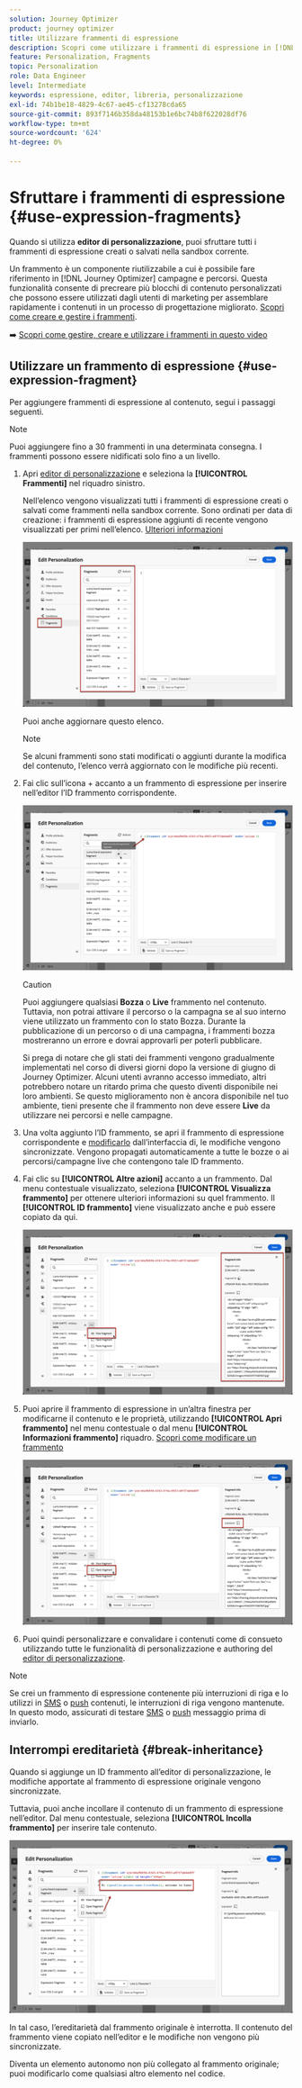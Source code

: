 ```yaml
---
solution: Journey Optimizer
product: journey optimizer
title: Utilizzare frammenti di espressione
description: Scopri come utilizzare i frammenti di espressione in [!DNL Journey Optimizer] editor di personalizzazione.
feature: Personalization, Fragments
topic: Personalization
role: Data Engineer
level: Intermediate
keywords: espressione, editor, libreria, personalizzazione
exl-id: 74b1be18-4829-4c67-ae45-cf13278cda65
source-git-commit: 893f7146b358da48153b1e6bc74b8f622028df76
workflow-type: tm+mt
source-wordcount: '624'
ht-degree: 0%

---
```


# Sfruttare i frammenti di espressione {#use-expression-fragments}

Quando si utilizza **editor di personalizzazione**, puoi sfruttare tutti i frammenti di espressione creati o salvati nella sandbox corrente.

Un frammento è un componente riutilizzabile a cui è possibile fare riferimento in [!DNL Journey Optimizer] campagne e percorsi. Questa funzionalità consente di precreare più blocchi di contenuto personalizzati che possono essere utilizzati dagli utenti di marketing per assemblare rapidamente i contenuti in un processo di progettazione migliorato. [Scopri come creare e gestire i frammenti](../content-management/fragments.md).

➡️ [Scopri come gestire, creare e utilizzare i frammenti in questo video](../content-management/fragments.md#video-fragments)

## Utilizzare un frammento di espressione {#use-expression-fragment}

Per aggiungere frammenti di espressione al contenuto, segui i passaggi seguenti.

>[!NOTE]
>
>Puoi aggiungere fino a 30 frammenti in una determinata consegna. I frammenti possono essere nidificati solo fino a un livello.

1. Apri [editor di personalizzazione](personalization-build-expressions.md) e seleziona la **[!UICONTROL Frammenti]** nel riquadro sinistro.

   Nell’elenco vengono visualizzati tutti i frammenti di espressione creati o salvati come frammenti nella sandbox corrente. Sono ordinati per data di creazione: i frammenti di espressione aggiunti di recente vengono visualizzati per primi nell’elenco. [Ulteriori informazioni](../content-management/fragments.md#create-expression-fragment)

   ![](assets/expression-fragments-pane.png)

   Puoi anche aggiornare questo elenco.

   >[!NOTE]
   >
   >Se alcuni frammenti sono stati modificati o aggiunti durante la modifica del contenuto, l’elenco verrà aggiornato con le modifiche più recenti.

1. Fai clic sull’icona + accanto a un frammento di espressione per inserire nell’editor l’ID frammento corrispondente.

   ![](assets/expression-fragment-add.png)

   >[!CAUTION]
   >
   >Puoi aggiungere qualsiasi **Bozza** o **Live** frammento nel contenuto. Tuttavia, non potrai attivare il percorso o la campagna se al suo interno viene utilizzato un frammento con lo stato Bozza. Durante la pubblicazione di un percorso o di una campagna, i frammenti bozza mostreranno un errore e dovrai approvarli per poterli pubblicare.
   >
   > Si prega di notare che gli stati dei frammenti vengono gradualmente implementati nel corso di diversi giorni dopo la versione di giugno di Journey Optimizer. Alcuni utenti avranno accesso immediato, altri potrebbero notare un ritardo prima che questo diventi disponibile nei loro ambienti. Se questo miglioramento non è ancora disponibile nel tuo ambiente, tieni presente che il frammento non deve essere **Live** da utilizzare nei percorsi e nelle campagne.

1. Una volta aggiunto l’ID frammento, se apri il frammento di espressione corrispondente e [modificarlo](../content-management/fragments.md#edit-fragments) dall’interfaccia di, le modifiche vengono sincronizzate. Vengono propagati automaticamente a tutte le bozze o ai percorsi/campagne live che contengono tale ID frammento.

1. Fai clic su **[!UICONTROL Altre azioni]** accanto a un frammento. Dal menu contestuale visualizzato, seleziona **[!UICONTROL Visualizza frammento]** per ottenere ulteriori informazioni su quel frammento. Il **[!UICONTROL ID frammento]** viene visualizzato anche e può essere copiato da qui.

   ![](assets/expression-fragment-view.png)

1. Puoi aprire il frammento di espressione in un’altra finestra per modificarne il contenuto e le proprietà, utilizzando **[!UICONTROL Apri frammento]** nel menu contestuale o dal menu **[!UICONTROL Informazioni frammento]** riquadro. [Scopri come modificare un frammento](../content-management/fragments.md#edit-fragments)

   ![](assets/expression-fragment-open.png)

1. Puoi quindi personalizzare e convalidare i contenuti come di consueto utilizzando tutte le funzionalità di personalizzazione e authoring del [editor di personalizzazione](personalization-build-expressions.md).

>[!NOTE]
>
>Se crei un frammento di espressione contenente più interruzioni di riga e lo utilizzi in [SMS](../sms/create-sms.md#sms-content) o [push](../push/design-push.md) contenuti, le interruzioni di riga vengono mantenute. In questo modo, assicurati di testare [SMS](../sms/send-sms.md) o [push](../push/send-push.md) messaggio prima di inviarlo.

## Interrompi ereditarietà {#break-inheritance}

Quando si aggiunge un ID frammento all’editor di personalizzazione, le modifiche apportate al frammento di espressione originale vengono sincronizzate.

Tuttavia, puoi anche incollare il contenuto di un frammento di espressione nell’editor. Dal menu contestuale, seleziona **[!UICONTROL Incolla frammento]** per inserire tale contenuto.

![](assets/expression-fragment-paste.png)

In tal caso, l’ereditarietà dal frammento originale è interrotta. Il contenuto del frammento viene copiato nell’editor e le modifiche non vengono più sincronizzate.

Diventa un elemento autonomo non più collegato al frammento originale; puoi modificarlo come qualsiasi altro elemento nel codice.

